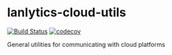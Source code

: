 # lanlytics-cloud-utils

[![Build Status](https://ci.lanlytics.com/nisac/lanlytics-cloud-utils.svg?token=RmFwLDimUxzrPXXq8Kti&branch=master)](https://ci.lanlytics.com/nisac/lanlytics-cloud-utils) [![codecov](https://cov.lanlytics.com/ghe/nisac/lanlytics-cloud-utils/branch/master/graph/badge.svg)](https://cov.lanlytics.com/ghe/nisac/lanlytics-cloud-utils)

General utilities for communicating with cloud platforms
